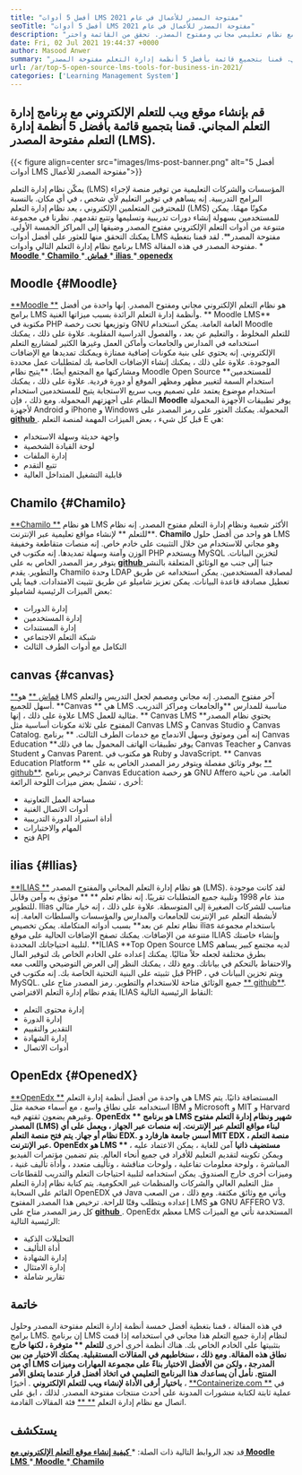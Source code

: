 ```yaml
---
title: "أفضل 5 أدوات LMS مفتوحة المصدر للأعمال في عام 2021" 
seoTitle: "أفضل 5 أدوات LMS مفتوحة المصدر للأعمال في عام 2021" 
description: "قم بإنشاء موقع إلكتروني للتعلم الإلكتروني مع نظام تعليمي مجاني ومفتوح المصدر. تحقق من القائمة واختر LMS للتعلم الإلكتروني المناسب للأعمال." 
date: Fri, 02 Jul 2021 19:44:37 +0000
author: Masood Anwer
summary: "قم بإنشاء موقع إلكتروني للتعليم الإلكتروني مع برنامج إدارة التعلم المجاني. قمنا بتجميع قائمة بأفضل 5 أنظمة إدارة التعلم مفتوحة المصدر (LMS)." 
url: /ar/top-5-open-source-lms-tools-for-business-in-2021/
categories: ['Learning Management System']
---
```


## قم بإنشاء موقع ويب للتعلم الإلكتروني مع برنامج إدارة التعلم المجاني. قمنا بتجميع قائمة بأفضل 5 أنظمة إدارة التعلم مفتوحة المصدر (LMS).

{{< figure align=center src="images/lms-post-banner.png" alt="أفضل 5 أدوات LMS مفتوحة المصدر للأعمال">}}

يمكّن نظام إدارة التعلم (LMS) المؤسسات والشركات التعليمية من توفير منصة لإجراء البرامج التدريبية. إنه يساهم في توفير التعليم لأي شخص ، في أي مكان. بالنسبة للمحترفين المتعلمين الإلكتروني ، يعد نظام إدارة التعلم (LMS) مكونًا مهمًا. يمكن للمستخدمين بسهولة إنشاء دورات تدريبية وتسليمها وتتبع تقدمهم. نظرنا في مجموعة متنوعة من أدوات التعلم الإلكتروني مفتوح المصدر وضيقها إلى المراكز الخمسة الأولى. يمكنك التحقق منها للعثور على أفضل أدوات LMS مفتوحة المصدر**.
لقد قمنا بتغطية برنامج نظام إدارة التعلم التالي وأدوات LMS مفتوحة المصدر في هذه المقالة.
  *[ **Moodle** ][1]
  *[ **Chamilo** ][2]
  *[ **قماش** ][3]
  *[ **ilias** ][4]
  *[ **openedx** ][5]

## Moodle   {#Moodle}
[**Moodle **][6] هو نظام التعلم الإلكتروني مجاني ومفتوح المصدر. إنها واحدة من أفضل برامج LMS وأنظمة إدارة التعلم الرائدة بسبب ميزاتها الغنية. ** Moodle LMS**  مكتوبة في PHP وتوزيعها تحت رخصة GNU العامة العامة. يمكن استخدام Moodle للتعلم المخلوط ، والتعليم عن بعد ، والفصول الدراسية المقلوبة. علاوة على ذلك ، يمكنك استخدامه في المدارس والجامعات وأماكن العمل وغيرها الكثير لمشاريع التعلم الإلكتروني. إنه يحتوي على بنية مكونات إضافية ممتازة ويمكنك تمديدها مع الإضافات الموجودة. علاوة على ذلك ، يمكنك إنشاء الإضافات الخاصة بك لمتطلبات عمل محددة ومشاركتها مع المجتمع أيضًا.
**يتيح نظام Moodle Open Source **للمستخدمين استخدام السمة لتغيير مظهر ومظهر الموقع أو دورة فردية. علاوة على ذلك ، يمكنك استخدام موضوع يعتمد على تصميم ويب سريع الاستجابة يتيح للمستخدمين استخدام النظام على أجهزتهم المحمولة. ومع ذلك ، فإن  **Moodle**   يوفر تطبيقات الأجهزة المحمولة لأجهزة Android و iPhone و Windows المحمولة. يمكنك العثور على رمز المصدر على [ **github** ][7].
قبل كل شيء ، بعض الميزات المهمة لمنصة التعلم E هي:
  * واجهة حديثة وسهلة الاستخدام
  * لوحة القيادة الشخصية
  * إدارة الملفات
  * تتبع التقدم
  * قابلية التشغيل المتداخل العالية

## Chamilo   {#Chamilo}
[**Chamilo **][8] هو نظام LMS الأكثر شعبية ونظام إدارة التعلم مفتوح المصدر. إنه نظام  **للتعلم **  لإنشاء مواقع تعليمية عبر الإنترنت.  **Chamilo**   هو واحد من أفضل حلول LMS وهو مجاني للاستخدام من خلال التثبيت على خادم خاص. إنه منصات متقاطعة وخفيفة الوزن وآمنة وسهلة تمديدها. إنه مكتوب في PHP ويستخدم MySQL لتخزين البيانات. يتوفر رمز المصدر الخاص به على [ **github** ][9] جنبا إلى جنب مع الوثائق المتعلقة بالنشر والتطوير. يقدم Chamilo وحدة LDAP لمصادقة المستخدمين. يمكن استخدامه عن طريق تعطيل مصادقة قاعدة البيانات. يمكن تعزيز شاميلو عن طريق تثبيت الامتدادات.
فيما يلي بعض الميزات الرئيسية لشاميلو:
  * إدارة الدورات
  * إدارة المستخدمين
  * إدارة المستندات
  * شبكة التعلم الاجتماعي
  * التكامل مع أدوات الطرف الثالث

## canvas   {#canvas}
[**قماش **][10] هو LMS آخر مفتوح المصدر. إنه مجاني ومصمم لجعل التدريس والتعلم أسهل للجميع.  **Canvas **  هي LMS مناسبة للمدارس  **والجامعات ومراكز التدريب. علاوة على ذلك ، إنها LMS مثالية للعمل. **  Canvas LMS  **يحتوي نظام المصدر المفتوح على ثلاثة مكونات أساسية مثل Canvas LMS و Canvas Studio و Canvas Catalog. إنه آمن وموثوق وسهل الاندماج مع خدمات الطرف الثالث. **  برنامج Canvas Education  **يوفر تطبيقات الهاتف المحمول بما في ذلك Canvas Teacher و Canvas Student و Canvas Parent. هو مكتوب في Ruby و JavaScript. **  Canvas Education Platform ** يوفر وثائق مفصلة ويتوفر رمز المصدر الخاص به على [**  github**][11]. ترخيص برنامج Canvas Education هو رخصة GNU Affero العامة.
من ناحية أخرى ، تشمل بعض ميزات اللوحة الرائعة:
  * مساحة العمل التعاونية
  * أدوات الاتصال الغنية
  * أداة استيراد الدورة التدريبية
  * المهام والاختبارات
  * فتح API

## ilias   {#Ilias}
[**ILIAS **][12] هو نظام إدارة التعلم المجاني والمفتوح المصدر (LMS). لقد كانت موجودة منذ عام 1998 وتلبية جميع المتطلبات تقريبًا. إنه نظام تعلم ** ** موثوق به وآمن وقابل للتطوير. Ilias مناسب للشركات الصغيرة إلى المتوسطة. علاوة على ذلك ، إنه خيار مثالي لأنشطة التعلم عبر الإنترنت للجامعات والمدارس والمؤسسات والسلطات العامة. إنه نظام تعلم عن بعد**  بسبب أدواته المتكاملة. يمكن تخصيص ilias باستخدام مجموعة متنوعة من الإضافات. يمكنك تصفح الإضافات الحالية على موقع ILIAS وإنشاء خاصتك لتلبية احتياجاتك المحددة.
**ILIAS  **Top Open Source LMS لديه مجتمع كبير يساهم بطرق مختلفة لجعله حلاً مثاليًا. يمكنك إعداده على الخادم الخاص بك لتوفير المال والاحتفاظ بالتحكم في بياناتك. ومع ذلك ، يمكنك النظر إلى العرض التوضيحي واللعب معه قبل تثبيته على البنية التحتية الخاصة بك. إنه مكتوب في PHP ، ويتم تخزين البيانات في MySQL. جميع الوثائق متاحة للاستخدام والتطوير. رمز المصدر متاح على [**  github**][13].
يقدم نظام إدارة التعلم الافتراضي ILIAS النقاط الرئيسية التالية:
  * إدارة محتوى التعلم
  * إدارة الدورة
  * التقدير والتقييم
  * إدارة الشهادة
  * أدوات الاتصال

## OpenEdx   {#OpenedX}
[**OpenEdx **][14] هي واحدة من أفضل أنظمة إدارة التعلم LMS المستضافة ذاتيًا. يتم استخدامه على نطاق واسع ، مع أسماء ضخمة مثل IBM و Microsoft و MIT و Harvard وغيرهم يضعون ثقتهم فيه.  **OpenEdx **  هو برنامج LMS شهير ونظام إدارة التعلم مفتوح المصدر (LMS) لبناء مواقع التعلم عبر الإنترنت. إنه منصات عبر الجهاز ، ويعمل على أي نظام أو جهاز. يتم فتح منصة التعلم EDX. أسس جامعة هارفارد و MIT EDX ، منصة التعلم عبر الإنترنت. OpenEdx هو LMS ** مستضيف ذاتيا**  آمن للغاية ، يمكن الاعتماد عليه ، ويمكن تكوينه لتقديم التعليم للأفراد في جميع أنحاء العالم.
يتم تضمين مؤتمرات الفيديو المباشرة ، ولوحة معلومات تفاعلية ، ولوحات مناقشة ، وتأليف متعدد ، وأداة تأليف غنية ، وميزات أخرى خارج الصندوق. يمكن استخدامه لتلبية احتياجات التعلم والتدريب للقطاعات مثل التعليم العالي والشركات والمنظمات غير الحكومية. يتم كتابة نظام إدارة التعلم القائم على السحابة OpenEDX في Java ويأتي مع وثائق مكثفة. ومع ذلك ، من الصعب إعداده ويتطلب وقتًا للراحة. ترخيص هذا المصدر المفتوح LMS هو GNU AFFERO V3. كل رمز المصدر متاح على [ **github** ][15].
OpenEdx معظم LMS المستخدمة تأتي مع الميزات الرئيسية التالية:
  * التحليلات الذكية
  * أداة التأليف
  * إدارة الشهادة
  * إدارة الامتثال
  * تقارير شاملة

## خاتمة
في هذه المقالة ، قمنا بتغطية أفضل خمسة أنظمة إدارة التعلم مفتوحة المصدر وحلول برامج LMS. إن برنامج LMS لنظام إدارة جميع التعلم هذا مجاني في استخدامه إذا قمت بتثبيتها على الخادم الخاص بك. هناك أنظمة أخرى أخرى **للتعلم ** متوفرة ، لكنها خارج نطاق هذه المقالة. ومع ذلك ، سنخاطبهم في المقالات المستقبلية. يمكنك الاختيار من بين أي من LMS المدرجة ، ولكن من الأفضل الاختيار بناءً على مجموعة المهارات وميزات المنتج. نأمل أن يساعدك هذا البرنامج التعليمي في اتخاذ أفضل قرار عندما يتعلق الأمر باختيار أرقى الأداة لإنشاء ويب للتعلم الإلكتروني** .
أخيرًا ، [**Containerize.com **][16] في عملية ثابتة لكتابة منشورات المدونة على أحدث منتجات مفتوحة المصدر. لذلك ، ابق على اتصال مع نظام إدارة التعلم [** **][17] فئة المقالات القادمة.

## يستكشف
قد تجد الروابط التالية ذات الصلة:
  *[ **كيفية إنشاء موقع التعلم الإلكتروني مع Moodle LMS** ][18]
  *[ **Moodle** ][19]
  *[ **Chamilo** ][20]

  
[1]: #Moodle
[2]: #Chamilo
[3]: #Canvas
[4]: #ILIAS
[5]: #OpenEdx
[6]: https://moodle.org/
[7]: https://github.com/moodle/moodle
[8]: https://chamilo.org/en/
[9]: https://github.com/chamilo/chamilo-lms
[10]: https://www.instructure.com/canvas
[11]: https://github.com/instructure/canvas-lms
[12]: https://www.ilias.de/en/
[13]: https://github.com/ILIAS-eLearning/ILIAS
[14]: https://open.edx.org/
[15]: https://github.com/edx/edx-platform
[16]: https://containerize.com
[17]: https://blog.containerize.com/category/learning-management-system/
[18]: https://blog.containerize.com/learning-management-system/how-to-create-e-learning-platform-with-moodle-lms/
[19]: https://products.containerize.com/lms/moodle/
[20]: https://products.containerize.com/lms/chamilo/

